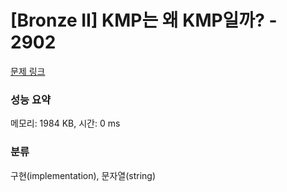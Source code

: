 # [Bronze II] KMP는 왜 KMP일까? - 2902 

[문제 링크](https://www.acmicpc.net/problem/2902) 

### 성능 요약

메모리: 1984 KB, 시간: 0 ms

### 분류

구현(implementation), 문자열(string)

